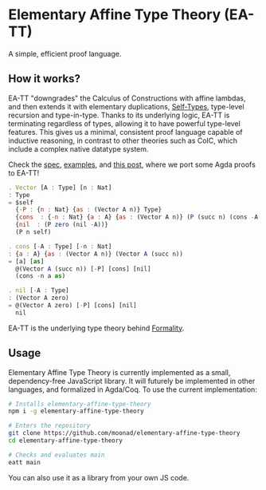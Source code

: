 # Elementary Affine Type Theory (EA-TT)

A simple, efficient proof language.

## How it works?

EA-TT "downgrades" the Calculus of Constructions with affine lambdas, and then extends it with elementary duplications, [Self-Types](http://homepage.divms.uiowa.edu/~astump/papers/fu-stump-rta-tlca-14.pdf), type-level recursion and type-in-type. Thanks to its underlying logic, EA-TT is terminating regardless of types, allowing it to have powerful type-level features. This gives us a minimal, consistent proof language capable of inductive reasoning, in contrast to other theories such as CoIC, which include a complex native datatype system.

Check the [spec](spec.md), [examples](main.eatt), and [this post](https://medium.com/@maiavictor/introduction-to-formality-part-1-7ae5b02422ec), where we port some Agda proofs to EA-TT!

```javascript
. Vector [A : Type] [n : Nat]
: Type
= $self
  {-P : {n : Nat} {as : (Vector A n)} Type}
  {cons  : {-n : Nat} {a : A} {as : (Vector A n)} (P (succ n) (cons -A -n a as))}
  {nil  : (P zero (nil -A))}
  (P n self)

. cons [-A : Type] [-n : Nat]
: {a : A} {as : (Vector A n)} (Vector A (succ n))
= [a] [as]
  @(Vector A (succ n)) [-P] [cons] [nil]
  (cons -n a as)

. nil [-A : Type]
: (Vector A zero)
= @(Vector A zero) [-P] [cons] [nil]
  nil
```

EA-TT is the underlying type theory behind [Formality](https://github.com/moonad/formality).

## Usage

Elementary Affine Type Theory is currently implemented as a small, dependency-free JavaScript library. It will futurely be implemented in other languages, and formalized in Agda/Coq. To use the current implementation:

```bash
# Installs elementary-affine-type-theory
npm i -g elementary-affine-type-theory

# Enters the repository
git clone https://github.com/moonad/elementary-affine-type-theory
cd elementary-affine-type-theory

# Checks and evaluates main
eatt main
```

You can also use it as a library from your own JS code.
